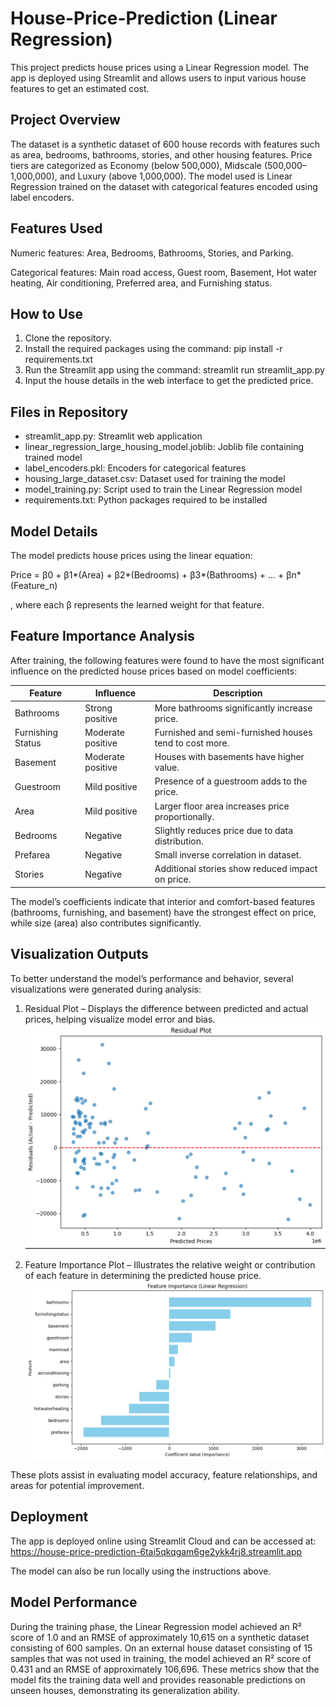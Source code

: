 # House-Price-Prediction (Linear Regression)

This project predicts house prices using a Linear Regression model. The app is deployed using Streamlit and allows users to input various house features to get an estimated cost.

Project Overview
----------------
The dataset is a synthetic dataset of 600 house records with features such as area, bedrooms, bathrooms, stories, and other housing features. Price tiers are categorized as Economy (below 500,000), Midscale (500,000–1,000,000), and Luxury (above 1,000,000). The model used is Linear Regression trained on the dataset with categorical features encoded using label encoders.

Features Used
-------------
Numeric features: Area, Bedrooms, Bathrooms, Stories, and Parking. 

Categorical features: Main road access, Guest room, Basement, Hot water heating, Air conditioning, Preferred area, and Furnishing status.

How to Use
----------
1. Clone the repository.
2. Install the required packages using the command: pip install -r requirements.txt
3. Run the Streamlit app using the command: streamlit run streamlit_app.py
4. Input the house details in the web interface to get the predicted price.

Files in Repository
-------------------
- streamlit_app.py: Streamlit web application
- linear_regression_large_housing_model.joblib: Joblib file containing trained model
- label_encoders.pkl: Encoders for categorical features
- housing_large_dataset.csv: Dataset used for training the model
- model_training.py: Script used to train the Linear Regression model
- requirements.txt: Python packages required to be installed

Model Details
--------------
The model predicts house prices using the linear equation:

Price = β0 + β1*(Area) + β2*(Bedrooms) + β3*(Bathrooms) + ... + βn*(Feature_n)

, where each β represents the learned weight for that feature.

Feature Importance Analysis
---------------------------
After training, the following features were found to have the most significant influence on the predicted house prices based on model coefficients:

Feature           | Influence         | Description
----------------- | ---------------- | -------------------------------------------
Bathrooms         | Strong positive  | More bathrooms significantly increase price.
Furnishing Status | Moderate positive| Furnished and semi-furnished houses tend to cost more.
Basement          | Moderate positive| Houses with basements have higher value.
Guestroom         | Mild positive    | Presence of a guestroom adds to the price.
Area              | Mild positive    | Larger floor area increases price proportionally.
Bedrooms          | Negative         | Slightly reduces price due to data distribution.
Prefarea          | Negative         | Small inverse correlation in dataset.
Stories           | Negative         | Additional stories show reduced impact on price.

The model’s coefficients indicate that interior and comfort-based features (bathrooms, furnishing, and basement) have the strongest effect on price, while size (area) also contributes significantly.

Visualization Outputs
---------------------
To better understand the model’s performance and behavior, several visualizations were generated during analysis:

1. Residual Plot – Displays the difference between predicted and actual prices, helping visualize model error and bias.
![Residual Plot](images/residual_plot.png)  

2. Feature Importance Plot – Illustrates the relative weight or contribution of each feature in determining the predicted house price.
![Feature Importance](images/feature_importance.png)
 
These plots assist in evaluating model accuracy, feature relationships, and areas for potential improvement.

Deployment
----------
The app is deployed online using Streamlit Cloud and can be accessed at: https://house-price-prediction-6tai5qkqgam6ge2ykk4rj8.streamlit.app

The model can also be run locally using the instructions above.

Model Performance
-----------------
During the training phase, the Linear Regression model achieved an R² score of 1.0 and an RMSE of approximately 10,615 on a synthetic dataset consisting of 600 samples. On an external house dataset consisting of 15 samples that was not used in training, the model achieved an R² score of 0.431 and an RMSE of approximately 106,696. These metrics show that the model fits the training data well and provides reasonable predictions on unseen houses, demonstrating its generalization ability.



